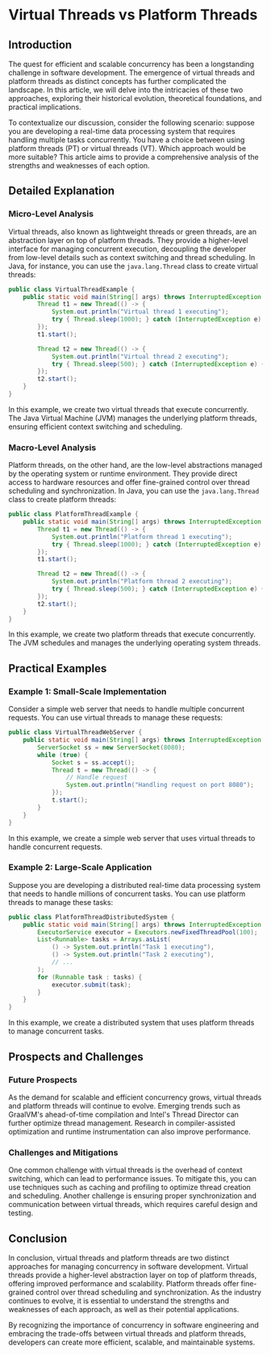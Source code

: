 # Virtual Threads vs Platform Threads
## Introduction

The quest for efficient and scalable concurrency has been a longstanding challenge in software development. The emergence of virtual threads and platform threads as distinct concepts has further complicated the landscape. In this article, we will delve into the intricacies of these two approaches, exploring their historical evolution, theoretical foundations, and practical implications.

To contextualize our discussion, consider the following scenario: suppose you are developing a real-time data processing system that requires handling multiple tasks concurrently. You have a choice between using platform threads (PT) or virtual threads (VT). Which approach would be more suitable? This article aims to provide a comprehensive analysis of the strengths and weaknesses of each option.

## Detailed Explanation

### Micro-Level Analysis
Virtual threads, also known as lightweight threads or green threads, are an abstraction layer on top of platform threads. They provide a higher-level interface for managing concurrent execution, decoupling the developer from low-level details such as context switching and thread scheduling. In Java, for instance, you can use the `java.lang.Thread` class to create virtual threads:
```java
public class VirtualThreadExample {
    public static void main(String[] args) throws InterruptedException {
        Thread t1 = new Thread(() -> {
            System.out.println("Virtual thread 1 executing");
            try { Thread.sleep(1000); } catch (InterruptedException e) {}
        });
        t1.start();

        Thread t2 = new Thread(() -> {
            System.out.println("Virtual thread 2 executing");
            try { Thread.sleep(500); } catch (InterruptedException e) {}
        });
        t2.start();
    }
}
```
In this example, we create two virtual threads that execute concurrently. The Java Virtual Machine (JVM) manages the underlying platform threads, ensuring efficient context switching and scheduling.

### Macro-Level Analysis
Platform threads, on the other hand, are the low-level abstractions managed by the operating system or runtime environment. They provide direct access to hardware resources and offer fine-grained control over thread scheduling and synchronization. In Java, you can use the `java.lang.Thread` class to create platform threads:
```java
public class PlatformThreadExample {
    public static void main(String[] args) throws InterruptedException {
        Thread t1 = new Thread(() -> {
            System.out.println("Platform thread 1 executing");
            try { Thread.sleep(1000); } catch (InterruptedException e) {}
        });
        t1.start();

        Thread t2 = new Thread(() -> {
            System.out.println("Platform thread 2 executing");
            try { Thread.sleep(500); } catch (InterruptedException e) {}
        });
        t2.start();
    }
}
```
In this example, we create two platform threads that execute concurrently. The JVM schedules and manages the underlying operating system threads.

## Practical Examples

### Example 1: Small-Scale Implementation
Consider a simple web server that needs to handle multiple concurrent requests. You can use virtual threads to manage these requests:
```java
public class VirtualThreadWebServer {
    public static void main(String[] args) throws InterruptedException {
        ServerSocket ss = new ServerSocket(8080);
        while (true) {
            Socket s = ss.accept();
            Thread t = new Thread(() -> {
                // Handle request
                System.out.println("Handling request on port 8080");
            });
            t.start();
        }
    }
}
```
In this example, we create a simple web server that uses virtual threads to handle concurrent requests.

### Example 2: Large-Scale Application
Suppose you are developing a distributed real-time data processing system that needs to handle millions of concurrent tasks. You can use platform threads to manage these tasks:
```java
public class PlatformThreadDistributedSystem {
    public static void main(String[] args) throws InterruptedException {
        ExecutorService executor = Executors.newFixedThreadPool(100);
        List<Runnable> tasks = Arrays.asList(
            () -> System.out.println("Task 1 executing"),
            () -> System.out.println("Task 2 executing"),
            // ...
        );
        for (Runnable task : tasks) {
            executor.submit(task);
        }
    }
}
```
In this example, we create a distributed system that uses platform threads to manage concurrent tasks.

## Prospects and Challenges

### Future Prospects
As the demand for scalable and efficient concurrency grows, virtual threads and platform threads will continue to evolve. Emerging trends such as GraalVM's ahead-of-time compilation and Intel's Thread Director can further optimize thread management. Research in compiler-assisted optimization and runtime instrumentation can also improve performance.

### Challenges and Mitigations
One common challenge with virtual threads is the overhead of context switching, which can lead to performance issues. To mitigate this, you can use techniques such as caching and profiling to optimize thread creation and scheduling. Another challenge is ensuring proper synchronization and communication between virtual threads, which requires careful design and testing.

## Conclusion

In conclusion, virtual threads and platform threads are two distinct approaches for managing concurrency in software development. Virtual threads provide a higher-level abstraction layer on top of platform threads, offering improved performance and scalability. Platform threads offer fine-grained control over thread scheduling and synchronization. As the industry continues to evolve, it is essential to understand the strengths and weaknesses of each approach, as well as their potential applications.

By recognizing the importance of concurrency in software engineering and embracing the trade-offs between virtual threads and platform threads, developers can create more efficient, scalable, and maintainable systems.